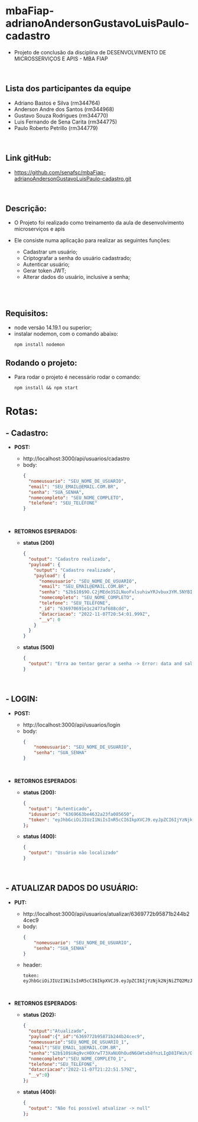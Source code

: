 # mbaFiap-adrianoAndersonGustavoLuisPaulo-cadastro
  - Projeto de conclusão da disciplina de DESENVOLVIMENTO DE MICROSSERVIÇOS E APIS - MBA FIAP

<br>

## Lista dos participantes da equipe
  -  Adriano Bastos e Silva (rm344764)
  - Anderson Andre dos Santos (rm344968)
  - Gustavo Souza Rodrigues (rm344770)
  - Luis Fernando de Sena Carita (rm344775)
  - Paulo Roberto Petrillo (rm344779)

<br>

  ## Link gitHub:
  - https://github.com/senafsc/mbaFiap-adrianoAndersonGustavoLuisPaulo-cadastro.git

<br>

## Descrição:
  - O Projeto foi realizado como treinamento da aula de desenvolvimento microserviços e apis

- Ele consiste numa aplicação para realizar as seguintes funções:
  - Cadastrar um usuário;
  - Criptografar a senha do usuário cadastrado;
  - Autenticar usuário;
  - Gerar token JWT;
  - Alterar dados do usuário, inclusive a senha;

<br><br>

## Requisitos:
- node versão 14.19.1 ou superior;
- instalar nodemon, com o comando abaixo: 
  ```
  npm install nodemon
  ```

## Rodando o projeto:
  - Para rodar o projeto é necessário rodar o comando:
    ```
    npm install && npm start
    ```

# Rotas:
## - Cadastro:
  - **POST:**
    - http://localhost:3000/api/usuarios/cadastro
    - body:
      ~~~JSON
      {
        "nomeusuario": "SEU_NOME_DE_USUARIO",
        "email": "SEU_EMAIL@EMAIL.COM.BR",
        "senha": "SUA_SENHA",
        "nomecompleto": "SEU_NOME_COMPLETO",
        "telefone": "SEU_TELEFONE"
      }
      ~~~
    
    <br>

  - **RETORNOS ESPERADOS:**
      <br>
      - **status (200)**
        ~~~JSON
        {
          "output": "Cadastro realizado",
          "payload": {
            "output": "Cadastro realizado",
            "payload": {
              "nomeusuario": "SEU_NOME_DE_USUARIO",
              "email": "SEU_EMAIL@EMAIL.COM.BR",
              "senha": "$2b$10$9O.C2jMEde3SILNuoFxlsuhiwYRJvbux3YM.5NYBIp.c9fimgVKdW",
              "nomecompleto": "SEU_NOME_COMPLETO",
              "telefone": "SEU_TELEFONE",
              "_id": "636970691e1c2477af688cdd",
              "datacriacao": "2022-11-07T20:54:01.999Z",
              "__v": 0
            }
          }
        }
        ~~~

      - **status (500)**
        ~~~JSON
        {
          "output": "Erra ao tentar gerar a senha -> Error: data and salt arguments required"
        }
        ~~~
  
  <br>
  
  ## - LOGIN:
  - **POST:**
    - http://localhost:3000/api/usuarios/login
    - body:
      ~~~JSON
      {
	      "nomeusuario": "SEU_NOME_DE_USUARIO",
    	  "senha": "SUA_SENHA"
      }
      ~~~
    
    <br>

  - **RETORNOS ESPERADOS:**
    - **status (200):**
      ~~~JSON
      {
        "output": "Autenticado",
        "idusuario": "6369663be4632a23fa085650",
        "token": "eyJhbGciOiJIUzI1NiIsInR5cCI6IkpXVCJ9.eyJpZCI6IjYzNjk2NjNiZTQ2MzJhMjNmYTA4NTY1MCIsImVtYWlsIjoidGVzdGVAdGVzdGUuY29tLmJyIiwiaWF0IjoxNjY3ODUyNzY0LCJleHAiOjE2Njc4NTk5NjR9.uKCWZTo17wCTLAvEBUZL3W0MFiwXvUG2QyYt_zHFB28"
      };
      ~~~

    - **status (400):**
      ~~~JSON
      {
        "output": "Usuário não localizado"
      }
      ~~~

<br>

 ## - ATUALIZAR DADOS DO USUÁRIO:
  - **PUT:**
    - http://localhost:3000/api/usuarios/atualizar/6369772b95871b244b24cec9
    - body:
      ~~~JSON
      {
	      "nomeusuario": "SEU_NOME_DE_USUARIO",
    	  "senha": "SUA_SENHA"
      }
      ~~~
    - header: 
      ```
      token: eyJhbGciOiJIUzI1NiIsInR5cCI6IkpXVCJ9.eyJpZCI6IjYzNjk2NjNiZTQ2MzJhMjNmYTA4NTY1MCIsImVtYWlsIjoidGVzdGVAdGVzdGUuY29tLmJyIiwiaWF0IjoxNjY3ODUyNzY0LCJleHAiOjE2Njc4NTk5NjR9.uKCWZTo17wCTLAvEBUZL3W0MFiwXvUG2QyYt_zHFB28
      ```
    
    <br>

  - **RETORNOS ESPERADOS:**
    - **status (202):**
      ~~~JSON
      {
        "output":"Atualizado",
        "payload":{"_id":"6369772b95871b244b24cec9",
        "nomeusuario":"SEU_NOME_DE_USUARIO_1",
        "email":"SEU_EMAIL_1@EMAIL.COM.BR",
        "senha":"$2b$10$UAq9vcH0XrwT73XaNUOhOudN6GWtxb8fnzLIgD8IFWih/GtDBMKp6",
        "nomecompleto":"SEU_NOME_COMPLETO_1",
        "telefone":"SEU_TELEFONE",
        "datacriacao":"2022-11-07T21:22:51.579Z",
        "__v":0}
      };
      ~~~

    - **status (400):**
      ~~~JSON
      {
        "output": "Não foi possível atualizar -> null"
      };
      ~~~
